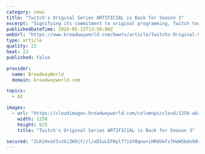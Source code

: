 ```yaml
---
category: news
title: "Twitch's Original Series ARTIFICIAL is Back for Season 3"
excerpt: "Signifying its commitment to original programming, Twitch today announced that it is bringing Emmy® and Peabody Award-winning live interactive sci-fi series \"Artificial\" back for a third season of 12 two-hour episodes."
publishedDateTime: 2020-05-12T13:50:00Z
webUrl: "https://www.broadwayworld.com/bwwtv/article/Twitchs-Original-Series-ARTIFICIAL-is-Back-for-Season-3-20200512"
type: article
quality: 22
heat: 22
published: false

provider:
  name: BroadwayWorld
  domain: broadwayworld.com

topics:
  - AI

images:
  - url: "https://cloudimages.broadwayworld.com/columnpiccloud/1250-abaac3221fbb0701af33c389230291fb.jpg"
    width: 1250
    height: 625
    title: "Twitch's Original Series ARTIFICIAL is Back for Season 3"

secured: "ILKjHxaVIvzUjZKHjY//l/aD1uLEFWylf7iGY0gnw+jHMdGkFx7HeW5bdx9dcc3MPzXoC+7L5ivABhyMlLJxFuVW+/ahZqMDoDKfp+d9nV1LKnuLTrxK7IuOvrMpIr6zqFLjEbdCM7946t4yKeQGsZcQinGfATLQ6V9f4gzc9gnFAFqRFDdHfSaLJkjrvL/68F4OY4Bvlp7Nwvx5SueqVtGId+VLXnEqEDChrS5vSTyq73VEUlyQIhAvfz6D6EyuJ9Vksj3MsU5T67+yYm0FLXeX0CFWtSSxlTOXAI2OvJh4XaQnYNWFwBU92mSD5+7K;4JksANa47oycdi+HE7dEHg=="
---
```



